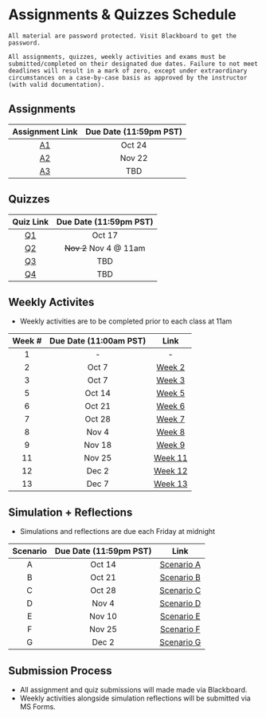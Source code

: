 # Assignments & Quizzes Schedule

```{warning}
All material are password protected. Visit Blackboard to get the password.
```

```{tip}
All assignments, quizzes, weekly activities and exams must be submitted/completed on their designated due dates. Failure to not meet deadlines will result in a mark of zero, except under extraordinary circumstances on a case-by-case basis as approved by the instructor (with valid documentation).
```

## Assignments 

| Assignment Link | Due Date (11:59pm PST) |
|:---------------:|:----------------------:|
|      [A1](https://docs.google.com/document/d/e/2PACX-1vS1lkyV0hx0xxjy5O-XIPby6wF3k9K4uLMq-l4CjjTSZCxVufnkiy7iAEEu0vmit4KeTlnfhtNLT-9b/pub)     |         Oct 24         |
|      [A2](https://jstrieb.github.io/link-lock/#eyJ2IjoiMC4wLjEiLCJlIjoiSXhpVFRUelEyQTIxUlEzMTBMaS91ZzZObjl5NXZ6VkJvL2dsb3dNZ2tSQVFhMllPWHFObzZMUzN2d0JTRk0wN3NnYTI4TGI3alJKL0ZaZ0MrOUpEMUZGaFdBcmdGMWVzZGc5UGYxdkpKMU9nUjZmTGxHYkEvTWVjTzJKNEdIdHFOVGtjQ2VJb3NMU21xcGgzVkVEUVFHenFjRVdyVmxKZEZtc1RGaG55WC80ZUw0USs2QTVzUVhPREduOUpMR3c9IiwiaSI6Im1vUHFDMUZ1VGprNEtmclgifQ==)     |          Nov 22         |
|      [A3]()     |         TBD        |

## Quizzes

| Quiz Link | Due Date (11:59pm PST) |
|:---------:|:----------------------:|
|   [Q1](https://jstrieb.github.io/link-lock/#eyJ2IjoiMC4wLjEiLCJlIjoicm9ldXVLZTNWOVcxWXNVRzJEYTg3SDgxbUV0WXdYS0ZYQ1RxakRyUGM1ajhSWTd0cktIVmpmNVlaNTZIVTY2eHJYb0luUE1HWnlseUs0dzdJNEczZlBhWkQ1amhNQXhUcGZjWFo4Y3JXRVRDb0dVdzJib1A2NXphOGhFRHdkMFI2cEsvaHV2cTBGSDcxQWZHSkN4WElQS2tZQVZXSUdwMmNVcTFENlhZTlZjNjhjaGl6U2ZOZzRldWpGN29yaE09IiwiaSI6IlZ2WWVCRk9zK3MwWnYrY0IifQ==)  |         Oct 17         |
|   [Q2](https://jstrieb.github.io/link-lock/#eyJ2IjoiMC4wLjEiLCJlIjoicHExc3hHU00zcU93cm96K21PaDBnbmJ3b0poNXUvd2tSRFY5S2FaODE3RUVGNk10cEd3dndCRC9nM1hpd01WRmFieHZFbk5xbzZxbHZxR2VrSmU0aHZ4Y0pMWVhpMURBTW52cThNaDBzQnBwdlNFSUhjb29HRHdwS1NPd0F0eUZvUzJuK2hwTnQzWUZONkJZdldEZDZGazBnZDZWZ0VQNDJvOUdJS0hMc0QwaTBhVlh5OGdxUERteHpsNVdXSVE9IiwiaSI6IjhWenJkTEdDR0ZPb0lHUVoifQ==)  |         ~~Nov 2~~  Nov 4 @ 11am       |
|   [Q3]()  |         TBD         |
|   [Q4]()  |          TBD         |

## Weekly Activites

- Weekly activities are to be completed prior to each class at 11am

| Week # | Due Date (11:00am PST) | Link |
|:------:|:----------------------:|:------:|
|    1   |            -           | -|
|    2   |          Oct 7         | [Week 2](https://forms.office.com/r/At2fhkXZLx) |
|    3   |          Oct 7         | [Week 3](https://forms.office.com/r/D3EjFXnfzC) |
|    5   |         Oct 14         | [Week 5](https://forms.office.com/r/kqmgzxpfCi) |
|    6   |         Oct 21         | [Week 6](https://forms.office.com/r/2j4FAVjAew) |
|    7   |         Oct 28         | [Week 7](https://forms.office.com/r/R7yKaXUZRU) | 
|    8   |          Nov 4         | [Week 8](https://forms.office.com/r/zAFP8BKUUv) | 
|    9   |         Nov 18         | [Week 9](https://forms.office.com/r/UCLKdgSdbB) |
|   11   |         Nov 25         | [Week 11](https://forms.office.com/r/aYex2qGj2j) |
|   12   |          Dec 2         | [Week 12](https://forms.office.com/r/kpsQaw07r7) |
|   13   |          Dec 7         | [Week 13](https://forms.office.com/r/b564NLxFi7) |

## Simulation + Reflections 

- Simulations and reflections are due each Friday at midnight

|Scenario| Due Date (11:59pm PST) | Link |
|:------:|:----------------------:|:----:|
|    A   |         Oct 14         | [Scenario A](https://forms.office.com/r/mvTYjXj9pz) |
|    B   |         Oct 21         | [Scenario B](https://forms.office.com/r/FpmXVYy0pg) |
|    C   |         Oct 28         | [Scenario C](https://forms.office.com/r/sdPfVvuwFu) |
|    D   |          Nov 4         | [Scenario D](https://forms.office.com/r/wGNpp17b2b) |
|    E   |         Nov 10         | [Scenario E](https://forms.office.com/r/wsuFJV3quW) |
|    F   |         Nov 25         | [Scenario F](https://forms.office.com/r/rgzx86FMMJ) |
|    G   |          Dec 2         | [Scenario G](https://forms.office.com/r/KGjLR1hUkj) |

## Submission Process

- All assignment and quiz submissions will made made via Blackboard.
- Weekly activities alongside simulation reflections will be submitted via MS Forms.


